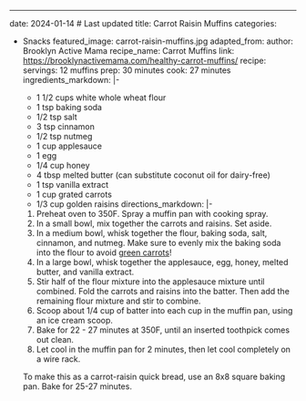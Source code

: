---
date: 2024-01-14 # Last updated
title: Carrot Raisin Muffins
categories:
  - Snacks
featured_image: carrot-raisin-muffins.jpg
adapted_from:
  author: Brooklyn Active Mama
  recipe_name: Carrot Muffins
  link: https://brooklynactivemama.com/healthy-carrot-muffins/
recipe:
  servings: 12 muffins
  prep: 30 minutes
  cook: 27 minutes
  ingredients_markdown: |-
    * 1 1/2 cups white whole wheat flour
    * 1 tsp baking soda
    * 1/2 tsp salt
    * 3 tsp cinnamon
    * 1/2 tsp nutmeg
    * 1 cup applesauce
    * 1 egg
    * 1/4 cup honey
    * 4 tbsp melted butter (can substitute coconut oil for dairy-free)
    * 1 tsp vanilla extract
    * 1 cup grated carrots
    * 1/3 cup golden raisins
  directions_markdown: |-
    1. Preheat oven to 350F. Spray a muffin pan with cooking spray.
    1. In a small bowl, mix together the carrots and raisins. Set aside.
    1. In a medium bowl, whisk together the flour, baking soda, salt, cinnamon, and nutmeg. Make sure to evenly mix the baking soda into the flour to avoid [green carrots](https://www.thekitchn.com/food-science-when-good-carrots-52210)!
    1. In a large bowl, whisk together the applesauce, egg, honey, melted butter, and vanilla extract.
    1. Stir half of the flour mixture into the applesauce mixture until combined. Fold the carrots and raisins into the batter. Then add the remaining flour mixture and stir to combine.
    1. Scoop about 1/4 cup of batter into each cup in the muffin pan, using an ice cream scoop.
    1. Bake for 22 - 27 minutes at 350F, until an inserted toothpick comes out clean.
    1. Let cool in the muffin pan for 2 minutes, then let cool completely on a wire rack.

    To make this as a carrot-raisin quick bread, use an 8x8 square baking pan. Bake for 25-27 minutes.
